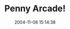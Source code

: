 ---
date: 2004-11-08 15:14:38
link:
  source: delicious
  source_url: https://del.icio.us/roytang
  text: Penny Arcade!
  url: http://www.penny-arcade.com/
slug: penny-arcade
source: delicious
tags:
- webcomics
title: Penny Arcade!
---